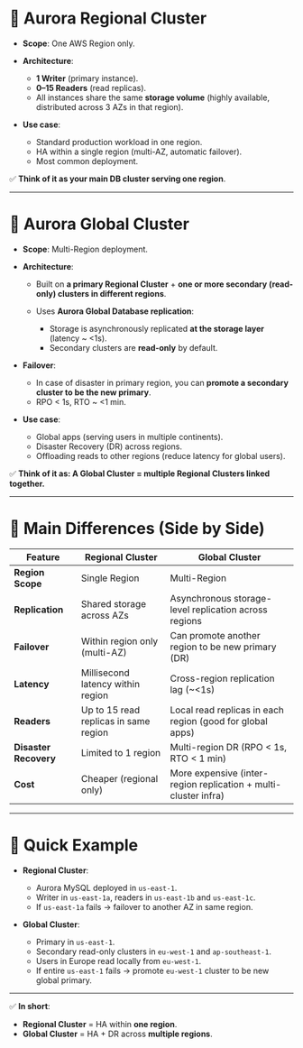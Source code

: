 
# 🔹 Aurora **Regional Cluster**

* **Scope**: One AWS Region only.
* **Architecture**:

  * **1 Writer** (primary instance).
  * **0–15 Readers** (read replicas).
  * All instances share the same **storage volume** (highly available, distributed across 3 AZs in that region).
* **Use case**:

  * Standard production workload in one region.
  * HA within a single region (multi-AZ, automatic failover).
  * Most common deployment.

✅ **Think of it as your main DB cluster serving one region**.

---

# 🔹 Aurora **Global Cluster**

* **Scope**: Multi-Region deployment.
* **Architecture**:

  * Built on **a primary Regional Cluster** + **one or more secondary (read-only) clusters in different regions**.
  * Uses **Aurora Global Database replication**:

    * Storage is asynchronously replicated **at the storage layer** (latency \~ <1s).
    * Secondary clusters are **read-only** by default.
* **Failover**:

  * In case of disaster in primary region, you can **promote a secondary cluster to be the new primary**.
  * RPO < 1s, RTO \~ <1 min.
* **Use case**:

  * Global apps (serving users in multiple continents).
  * Disaster Recovery (DR) across regions.
  * Offloading reads to other regions (reduce latency for global users).

✅ **Think of it as: A Global Cluster = multiple Regional Clusters linked together.**

---

# 🔑 Main Differences (Side by Side)

| Feature               | Regional Cluster                      | Global Cluster                                                  |
| --------------------- | ------------------------------------- | --------------------------------------------------------------- |
| **Region Scope**      | Single Region                         | Multi-Region                                                    |
| **Replication**       | Shared storage across AZs             | Asynchronous storage-level replication across regions           |
| **Failover**          | Within region only (multi-AZ)         | Can promote another region to be new primary (DR)               |
| **Latency**           | Millisecond latency within region     | Cross-region replication lag (\~<1s)                            |
| **Readers**           | Up to 15 read replicas in same region | Local read replicas in each region (good for global apps)       |
| **Disaster Recovery** | Limited to 1 region                   | Multi-region DR (RPO < 1s, RTO < 1 min)                         |
| **Cost**              | Cheaper (regional only)               | More expensive (inter-region replication + multi-cluster infra) |

---

# 🔹 Quick Example

* **Regional Cluster**:

  * Aurora MySQL deployed in `us-east-1`.
  * Writer in `us-east-1a`, readers in `us-east-1b` and `us-east-1c`.
  * If `us-east-1a` fails → failover to another AZ in same region.

* **Global Cluster**:

  * Primary in `us-east-1`.
  * Secondary read-only clusters in `eu-west-1` and `ap-southeast-1`.
  * Users in Europe read locally from `eu-west-1`.
  * If entire `us-east-1` fails → promote `eu-west-1` cluster to be new global primary.

---

✅ **In short**:

* **Regional Cluster** = HA within **one region**.
* **Global Cluster** = HA + DR across **multiple regions**.

